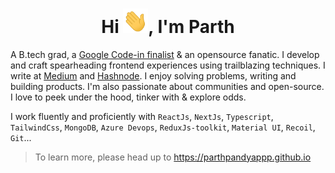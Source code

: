 <h1 align="center">Hi <img src="https://raw.githubusercontent.com/ABSphreak/ABSphreak/master/gifs/Hi.gif" width="40px" />, I'm Parth</h1>


A B.tech grad, a [Google Code-in finalist](https://drive.google.com/file/d/1JL0o3H11AxsTNVTkzJ_pGeHBXeB_sAwp/view) & an opensource fanatic. I develop and craft spearheading frontend experiences using trailblazing techniques. I write at [Medium](https://medium.com/@parthpandyappp) and [Hashnode](https://hashnode.com/@parthpandyappp). I enjoy solving problems, writing and building products. I'm also passionate about communities and open-source. I love to peek under the hood, tinker with & explore odds.


I work fluently and proficiently with `ReactJs`, `NextJs`, `Typescript`, `TailwindCss`, `MongoDB`, `Azure Devops`, `ReduxJs-toolkit`, `Material UI`, `Recoil`, `Git`...

> To learn more, please head up to https://parthpandyappp.github.io
